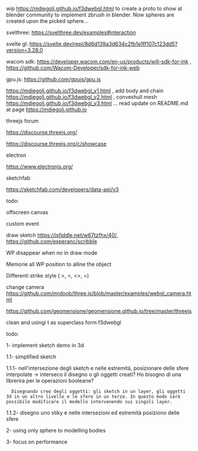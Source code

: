 wip https://mdiegoli.github.io/f3dwebgl.html to create a proto to show at blender community to implement zbrush in blender. Now spheres are created upon the picked sphere...

svelthree: https://svelthree.dev/examples#interaction

svelte gl: https://svelte.dev/repl/8d6d139a3d634c2fb1e1ff107c123dd5?version=3.28.0

wacom sdk: https://developer.wacom.com/en-us/products/will-sdk-for-ink , https://github.com/Wacom-Developer/sdk-for-ink-web

gpu.js: https://github.com/gpujs/gpu.js

https://mdiegoli.github.io/f3dwebgl_v1.html , add body and chain https://mdiegoli.github.io/f3dwebgl_v2.html , convexhull mesh https://mdiegoli.github.io/f3dwebgl_v3.html ... read update on README.md at page https://mdiegoli.github.io

threejs forum

https://discourse.threejs.org/

https://discourse.threejs.org/c/showcase

electron

https://www.electronjs.org/

sketchfab

https://sketchfab.com/developers/data-api/v3

todo:

offscreen canvas

custom event

draw sketch https://jsfiddle.net/w67tzfhx/40/, https://github.com/esperanc/scribble

WP disappear when no in draw mode 

Memorie all WP position to alline the object

Differenti strike style ( >, <, <>, =)

change camera https://github.com/mrdoob/three.js/blob/master/examples/webgl_camera.html

https://github.com/geomensione/geomensione.github.io/tree/master/threejs

clean and usingi t as superclass form f3dwebgl

todo:

1- implement sketch demo in 3d
  
  1.1- simplified sketch
  
   1.1.1- nell'intersezione degli sketch e nelle estremità, posizionare delle sfere interpolate -> interseco il disegno o gli oggetti creati? Ho bisogno di una librerira per le operazioni booleane?
      
      Disegnando creo degli oggetti: gli sketch in un layer, gli oggetti 3d in un altro livello e le sfere in un terzo. In questo modo sarà possibile modificare il modello intervenendo sui singoli layer.
     
   1.1.2- disegno uno stiky e nelle intersezioni ed estremità posiziono delle sfere

2- using only sphere to modelling bodies

3- focus on performance
